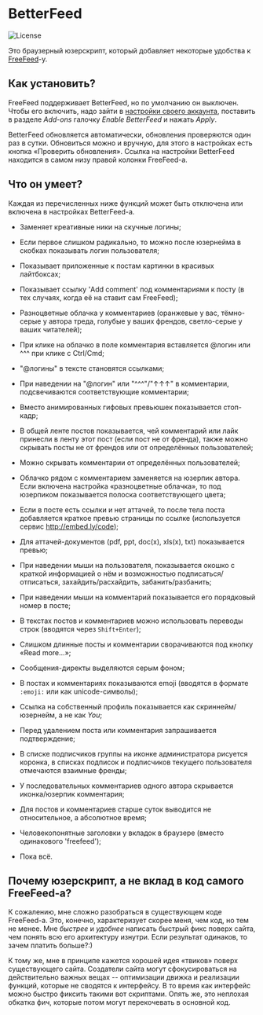 # BetterFeed

![License](https://img.shields.io/badge/license-MIT-blue.svg)

Это браузерный юзерскрипт, который добавляет некоторые удобства к [FreeFeed](https://freefeed.net/)-у.

## Как установить?

FreeFeed поддерживает BetterFeed, но по умолчанию он выключен. Чтобы его включить, надо зайти в [настройки своего аккаунта](https://freefeed.net/settings), 
поставить в разделе _Add-ons_ галочку _Enable BetterFeed_ и нажать _Apply_. 

BetterFeed обновляется автоматически, обновления проверяются один раз в сутки. Обновиться можно и вручную, для этого в настройках 
есть кнопка «Проверить обновления». Ссылка на настройки BetterFeed находится в самом низу правой колонки FreeFeed-а.

## Что он умеет?

Каждая из перечисленных ниже функций может быть отключена или включена в настройках BetterFeed-а.

 * Заменяет креативные ники на скучные логины;
 * Если первое слишком радикально, то можно после юзернейма в скобках показывать логин пользователя;
 * Показывает приложенные к постам картинки в красивых лайтбоксах;
 * Показывает ссылку 'Add comment' под комментариями к посту (в тех случаях, когда её на ставит сам FreeFeed);
 * Разноцветные облачка у комментариев (оранжевые у вас, тёмно-серые у автора треда, голубые у ваших френдов, светло-серые у ваших читателей);
 * При клике на облачко в поле комментария вставляется @логин или ^^^ при клике с Ctrl/Cmd;
 * "@логины" в тексте становятся ссылками;
 * При наведении на "@логин" или "^^^"/"↑↑↑" в комментарии, подсвечиваются соответствующие комментарии;
 * Вместо анимированных гифовых превьюшек показывается стоп-кадр;
 * В общей ленте постов показывается, чей комментарий или лайк принесли в ленту этот пост (если пост не от френда), также можно скрывать посты не от френдов или от определённых пользователей;
 * Можно скрывать комментарии от определённых пользователей;
 * Облачко рядом с комментарием заменяется на юзерпик автора. Если включена настройка «разноцветные облачка», то под юзерпиком показывается полоска соответствующего цвета;
 * Если в посте есть ссылки и нет аттачей, то после тела поста добавляется краткое превью страницы по ссылке (используется сервис http://embed.ly/code);
 * Для аттачей-документов (pdf, ppt, doc(x), xls(x), txt) показывается превью;
 * При наведении мыши на пользователя, показывается окошко с краткой информацией о нём и возможностью подписаться/отписаться, захайдить/расхайдить, забанить/разбанить;
 * При наведении мыши на комментарий показывается его порядковый номер в посте;
 * В текстах постов и комментариев можно использовать переводы строк (вводятся через `Shift+Enter`);
 * Слишком длинные посты и комментарии сворачиваются под кнопку «Read more...»;
 * Сообщения-директы выделяются серым фоном;
 * В постах и комментариях показываются emoji (вводятся в формате `:emoji:` или как unicode-символы);
 * Ссылка на собственный профиль показывается как скриннейм/юзернейм, а не как *You*;
 * Перед удалением поста или комментария запрашивается подтверждение;
 * В списке подписчиков группы на иконке администратора рисуется коронка, в списках подписок и подписчиков текущего пользователя отмечаются взаимные френды;
 * У последовательных комментариев одного автора скрывается иконка/юзерпик комментария;
 * Для постов и комментариев старше суток выводится не относительное, а абсолютное время;
 * Человекопонятные заголовки у вкладок в браузере (вместо одинакового 'freefeed');
 
 * Пока всё.
 
## Почему юзерскрипт, а не вклад в код самого FreeFeed-а?

К сожалению, мне сложно разобраться в существующем коде FreeFeed-а. Это, конечно, характеризует скорее меня, чем код, но тем не менее. 
Мне _быстрее_ и _удобнее_ написать быстрый фикс поверх сайта, чем понять всю его архитектуру изнутри. Если результат одинаков, то зачем платить больше?:)
 
К тому же, мне в принципе кажется хорошей идея «твиков» поверх существующего сайта. Создатели сайта могут сфокусироваться на действительно важных вещах -- оптимизации 
движка и реализации функций, которые не сводятся к интерфейсу. В то время как интерфейс можно быстро фиксить такими вот скриптами. Опять же, это неплохая обкатка фич, 
которые потом могут перекочевать в основной код.

 